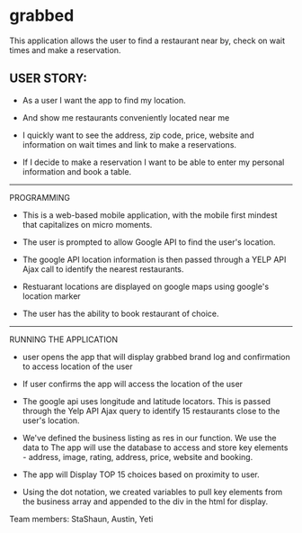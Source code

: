 # grabbed

This application allows the user to find a restaurant near by, check on wait times and make a reservation.

USER STORY:
-----------------------------------------------------------------------------------------

* As a user I want the app to find my location.  
* And show me restaurants conveniently located near me
* I quickly want to see the address, zip code, price, website and information on wait times and link to make a reservations. 

* If I decide to make a reservation I want to be able to enter my personal information and book a table. 
-----------------------------------------------------------------------------------------------

PROGRAMMING 

- This is a web-based mobile application, with the mobile first mindest that capitalizes on micro moments. 
- The user is prompted to allow Google API to find the user's location. 
- The google API location information is then passed through a YELP API Ajax call to identify the nearest restaurants. 
- Restuarant locations are displayed on google maps using google's location marker 

- The user has the ability to book restaurant of choice. 
------------------------------------------------------------------------------------------------

RUNNING THE APPLICATION 

- user opens the app that will display grabbed brand log and confirmation to access location of the user

- If user confirms the app will access the location of the user 

- The google api uses longitude and latitude locators. This is passed through the Yelp API Ajax query to identify 15 restaurants close to the user's location. 

-  We've defined the business listing as res in our function. We use the data to The app will use the database to access and store key elements - address, image, rating, address, price, website and booking. 

- The app will Display TOP 15 choices based on proximity to user.

- Using the dot notation, we created variables to pull key elements from the business array and appended to the div in the html for display.   

Team members: StaShaun, Austin, Yeti
